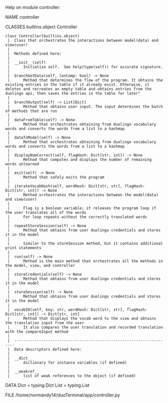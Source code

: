Help on module controller:

NAME
    controller

CLASSES
    builtins.object
        Controller
    
    class Controller(builtins.object)
     |  Class that orchestrates the interactions between model(data) and view(user)
     |  
     |  Methods defined here:
     |  
     |  __init__(self)
     |      Initialize self.  See help(type(self)) for accurate signature.
     |  
     |  branchGetData(self, lenComp: bool) -> None
     |      Method that determines the flow of the program. It obtains the existing entries in the table if it already exist. Otherwise, it deletes and recreates an empty table and obtains entries from the duolingo api, then saves the entries in the table for later"
     |  
     |  branchOutput(self) -> List[Dict]
     |      Method that obtains user input. The input determines the batch of methods that are run
     |  
     |  dataFromTable(self) -> None
     |      Method that orchestrates obtaining from duolingo vocabulary words and converts the words from a list to a hashmap
     |  
     |  dataToModel(self) -> None
     |      Method that orchestrates obtaining from duolingo vocabulary words and converts the words from a list to a hashmap
     |  
     |  displayNumCorrect(self, flagHash: Dict[str, int]) -> None
     |      Method that computes and displays the number of remaining words unlearned
     |  
     |  exit(self) -> None
     |      Method that safely exits the program
     |  
     |  iterateVocabHash(self, wordHash: Dict[str, str], flagHash: Dict[str, int]) -> None
     |      Method orchestrates the interactions between the model(data) and view(user)
     |      
     |      Flag is a boolean variable; it releases the program loop if the user translates all of the words
     |      For loop repeats without the correctly translated words
     |  
     |  repeatStoreSession(self) -> None
     |      Method that obtains from user duolingo credentials and stores it in the model
     |      
     |      Similar to the storeSession method, but it contains additional print statements
     |  
     |  run(self) -> None
     |      Method is the main method that orchestrates all the methods in the model, view, and controller
     |  
     |  storeCredentials(self) -> None
     |      Method that obtains from user duolingo credentials and stores it in the model
     |  
     |  storeSession(self) -> None
     |      Method that obtains from user duolingo credentials and stores it in the model
     |  
     |  vocabIO(self, key: str, wordHash: Dict[str, str], flagHash: Dict[str, int]) -> Dict[str, int]
     |      Method that displays the vocab word to the view and obtains the translation input from the user
     |      It also compares the user translation and recorded translation with the compareInput method
     |  
     |  ----------------------------------------------------------------------
     |  Data descriptors defined here:
     |  
     |  __dict__
     |      dictionary for instance variables (if defined)
     |  
     |  __weakref__
     |      list of weak references to the object (if defined)

DATA
    Dict = typing.Dict
    List = typing.List

FILE
    /home/normandy14/duoTerminal/app/controller.py


